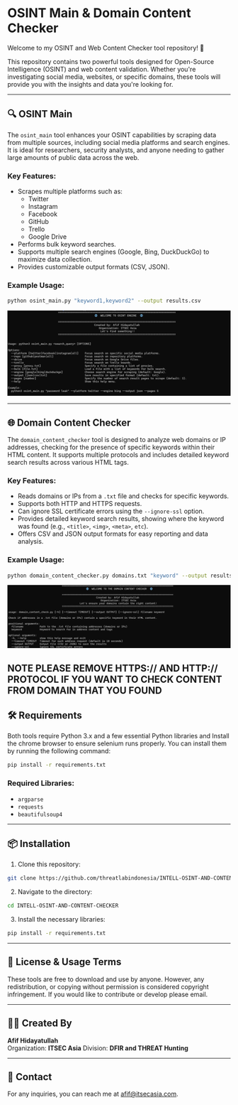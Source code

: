 
# OSINT Main & Domain Content Checker

Welcome to my OSINT and Web Content Checker tool repository! 🚀

This repository contains two powerful tools designed for Open-Source Intelligence (OSINT) and web content validation. Whether you're investigating social media, websites, or specific domains, these tools will provide you with the insights and data you're looking for.

---

## 🔍 OSINT Main
The `osint_main` tool enhances your OSINT capabilities by scraping data from multiple sources, including social media platforms and search engines. It is ideal for researchers, security analysts, and anyone needing to gather large amounts of public data across the web.

### Key Features:
- Scrapes multiple platforms such as:
  - Twitter
  - Instagram
  - Facebook
  - GitHub
  - Trello
  - Google Drive
- Performs bulk keyword searches.
- Supports multiple search engines (Google, Bing, DuckDuckGo) to maximize data collection.
- Provides customizable output formats (CSV, JSON).

### Example Usage:
```bash
python osint_main.py "keyword1,keyword2" --output results.csv
```

![osint_main](images/osint_mian.png)

---

## 🌐 Domain Content Checker

The `domain_content_checker` tool is designed to analyze web domains or IP addresses, checking for the presence of specific keywords within their HTML content. It supports multiple protocols and includes detailed keyword search results across various HTML tags.

### Key Features:
- Reads domains or IPs from a `.txt` file and checks for specific keywords.
- Supports both HTTP and HTTPS requests.
- Can ignore SSL certificate errors using the `--ignore-ssl` option.
- Provides detailed keyword search results, showing where the keyword was found (e.g., `<title>`, `<img>`, `<meta>`, `etc`).
- Offers CSV and JSON output formats for easy reporting and data analysis.

### Example Usage:
```bash
python domain_content_checker.py domains.txt "keyword" --output results.json --ignore-ssl
```

![Domain Content Checker](images/domain_content_checker.png)

**NOTE** PLEASE REMOVE HTTPS:// AND HTTP:// PROTOCOL IF YOU WANT TO CHECK CONTENT FROM DOMAIN THAT YOU FOUND
---

## 🛠️ Requirements

Both tools require Python 3.x and a few essential Python libraries and Install the chrome browser to ensure selenium runs properly. You can install them by running the following command:

```bash
pip install -r requirements.txt
```

### Required Libraries:
- `argparse`
- `requests`
- `beautifulsoup4`

---

## 📦 Installation

1. Clone this repository:
```bash
git clone https://github.com/threatlabindonesia/INTELL-OSINT-AND-CONTENT-CHECKER.git
```

2. Navigate to the directory:
```bash
cd INTELL-OSINT-AND-CONTENT-CHECKER
```

3. Install the necessary libraries:
```bash
pip install -r requirements.txt
```

---

## 📝 License & Usage Terms
These tools are free to download and use by anyone. However, any redistribution, or copying without permission is considered copyright infringement. If you would like to contribute or develop please email.

---

## 👨‍💻 Created By

**Afif Hidayatullah**  
Organization: **ITSEC Asia**
Division: **DFIR and THREAT Hunting**

---

## 📄 Contact

For any inquiries, you can reach me at afif@itsecasia.com.
